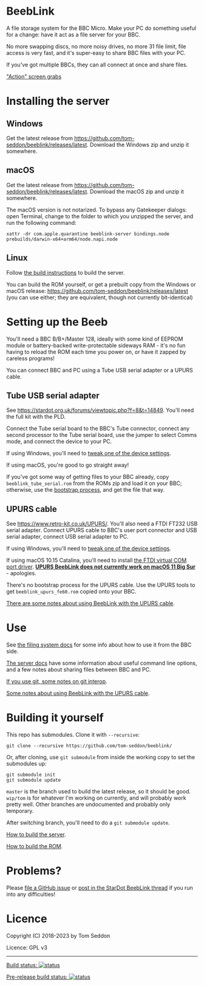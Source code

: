 # BeebLink

A file storage system for the BBC Micro. Make your PC do something
useful for a change: have it act as a file server for your BBC.

No more swapping discs, no more noisy drives, no more 31 file limit,
file access is very fast, and it's super-easy to share BBC files with
your PC.

If you've got multiple BBCs, they can all connect at once and share
files.

["Action" screen grabs](./docs/screens.md)

# Installing the server

## Windows

Get the latest release from
https://github.com/tom-seddon/beeblink/releases/latest. Download the
Windows zip and unzip it somewhere.

## macOS

Get the latest release from
https://github.com/tom-seddon/beeblink/releases/latest. Download the
macOS zip and unzip it somewhere.

The macOS version is not notarized. To bypass any Gatekeeper dialogs:
open Terminal, change to the folder to which you unzipped the server,
and run the following command:

    xattr -dr com.apple.quarantine beeblink-server bindings.node prebuilds/darwin-x64+arm64/node.napi.node

## Linux

Follow [the build instructions](#building-it-yourself) to build the
server.

You can build the ROM yourself, or get a prebuilt copy from the
Windows or macOS release:
https://github.com/tom-seddon/beeblink/releases/latest (you can use
either; they are equivalent, though not currently bit-identical)

# Setting up the Beeb

You'll need a BBC B/B+/Master 128, ideally with some kind of EEPROM
module or battery-backed write-protectable sideways RAM - it's no fun
having to reload the ROM each time you power on, or have it zapped by
careless programs!

You can connect BBC and PC using a Tube USB serial adapter or a UPURS
cable.

## Tube USB serial adapter

See https://stardot.org.uk/forums/viewtopic.php?f=8&t=14849. You'll
need the full kit with the PLD.

Connect the Tube serial board to the BBC's Tube connector, connect any
second processor to the Tube serial board, use the jumper to select
Comms mode, and connect the device to your PC.

If using Windows, you'll need to
[tweak one of the device settings](./docs/ftdi_latency_timer.md).

If using macOS, you're good to go straight away!

If you've got some way of getting files to your BBC already, copy
`beeblink_tube_serial.rom` from the ROMs zip and load it on your BBC;
otherwise, use the [bootstrap process](./docs/bootstrap.md), and get
the file that way.

## UPURS cable

See https://www.retro-kit.co.uk/UPURS/. You'll also need a FTDI FT232
USB serial adapter. Connect UPURS cable to BBC's user port connector
and USB serial adapter, connect USB serial adapter to PC.

If using Windows, you'll need to
[tweak one of the device settings](./docs/ftdi_latency_timer.md).

If using macOS 10.15 Catalina, you'll need to install
[the FTDI virtual COM port driver](https://www.ftdichip.com/Drivers/VCP.htm).
[**UPURS BeebLink does not currently work on macOS 11 Big Sur**](https://github.com/tom-seddon/beeblink/issues/79) -
apologies.

There's no bootstrap process for the UPURS cable. Use the UPURS tools
to get `beeblink_upurs_fe60.rom` copied onto your BBC.

[There are some notes about using BeebLink with the UPURS cable](./docs/upurs.md).

# Use

See [the filing system docs](./docs/fs.md) for some info about how to
use it from the BBC side.

[The server docs](./docs/server.md) have some information about useful
command line options, and a few notes about sharing files between BBC
and PC.

[If you use git, some notes on git interop](./docs/git.md).

[Some notes about using BeebLink with the UPURS cable](./docs/upurs.md).

# Building it yourself

This repo has submodules. Clone it with `--recursive`:

	git clone --recursive https://github.com/tom-seddon/beeblink/

Or, after cloning, use `git submodule` from inside the working copy to
set the submodules up:

	git submodule init
	git submodule update
	
`master` is the branch used to build the latest release, so it should
be good. `wip/tom` is for whatever I'm working on currently, and will
probably work pretty well. Other branches are undocumented and
probably only temporary.

After switching branch, you'll need to do a `git submodule update`.

[How to build the server](./docs/build-server.md).

[How to build the ROM](./docs/build-rom.md).

# Problems?

Please
[file a GitHub issue](https://github.com/tom-seddon/beeblink/issues)
or
[post in the StarDot BeebLink thread](https://stardot.org.uk/forums/viewtopic.php?f=53&t=15605)
if you run into any difficulties!

# Licence

Copyright (C) 2018-2023 by Tom Seddon

Licence: GPL v3

-----

[Build status: ![status](https://ci.appveyor.com/api/projects/status/ubldrfvsg04smo50/branch/master?svg=true)](https://ci.appveyor.com/project/tom-seddon/beeblink/branch/master)

[Pre-release build status: ![status](https://ci.appveyor.com/api/projects/status/ubldrfvsg04smo50/branch/wip/tom?svg=true)](https://ci.appveyor.com/project/tom-seddon/beeblink/branch/wip/tom)
